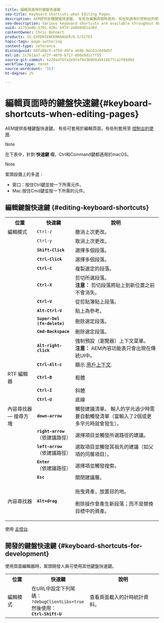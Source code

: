 ```yaml
---
title: 編輯頁面時的鍵盤快速鍵
seo-title: Keyboard Shortcuts when Editing Pages
description: AEM提供各種鍵盤快速鍵。 有些在編輯頁面時適用，有些則適用於控制台的使用。
seo-description: Various keyboard shortcuts are available throughout AEM. Some apply when editing pages, others to the use of consoles.
uuid: a1753e0b-5701-426c-b974-2e8b8d81a30d
contentOwner: Chris Bohnert
products: SG_EXPERIENCEMANAGER/6.5/SITES
topic-tags: page-authoring
content-type: reference
discoiquuid: 68fa88c5-a759-49fa-ab9b-8dc63c049d5f
exl-id: 1c761aa7-a72f-46f0-8717-0b6e0d1cff55
source-git-commit: b220adf6fa3e9faf94389b9a9416b7fca2f89d9d
workflow-type: tm+mt
source-wordcount: '313'
ht-degree: 2%

---
```


# 編輯頁面時的鍵盤快速鍵{#keyboard-shortcuts-when-editing-pages}

AEM提供各種鍵盤快速鍵。 有些可套用於編輯頁面，有些則套用至 [控制台的使用](/help/sites-classic-ui-authoring/author-env-keyboard-shortcuts.md).

>[!NOTE]
>
>在下表中，針對 **快速鍵** 欄，Ctrl和Command鍵都適用於macOS。

>[!NOTE]
>
>案頭設備上的多選：
>
>* 窗口：按住Ctrl鍵並按一下所需元件。
>* Mac:按住Cmd鍵並按一下所需的元件。
>


## 編輯鍵盤快速鍵 {#editing-keyboard-shortcuts}

<table>
 <tbody>
  <tr>
   <th>位置</th>
   <th>快速鍵</th>
   <th>說明</th>
  </tr>
  <tr>
   <td>編輯模式</td>
   <td><code>Ctrl-z</code></td>
   <td>撤消上次更改。</td>
  </tr>
  <tr>
   <td> </td>
   <td><code>Ctrl-y</code></td>
   <td>取消上次更改。</td>
  </tr>
  <tr>
   <td> </td>
   <td><strong><code>Shift-Click</code></strong></td>
   <td>選擇多個段落。</td>
  </tr>
  <tr>
   <td> </td>
   <td><strong><code>Ctrl-Click</code></strong></td>
   <td>選擇多個段落。</td>
  </tr>
  <tr>
   <td> </td>
   <td><strong><code>Ctrl-C</code></strong></td>
   <td>複製選定的段落。</td>
  </tr>
  <tr>
   <td> </td>
   <td><strong><code>Ctrl-X</code></strong></td>
   <td>剪切所選段落。<strong><br /> 注意：</strong> 剪切段落將貼上到新位置之前不會消失。</td>
  </tr>
  <tr>
   <td> </td>
   <td><strong><code>Ctrl-V</code></strong></td>
   <td>從剪貼簿貼上段落。</td>
  </tr>
  <tr>
   <td> </td>
   <td><strong><code>Alt-Ctrl-V</code></strong></td>
   <td>貼上為參考。</td>
  </tr>
  <tr>
   <td> </td>
   <td><strong><code>Super-Del (fn-delete)</code></strong></td>
   <td>刪除選定段落。</td>
  </tr>
  <tr>
   <td> </td>
   <td><strong><code>Cmd-Backspace</code></strong></td>
   <td>刪除選定段落。</td>
  </tr>
  <tr>
   <td> </td>
   <td><strong><code>Alt-right-click</code></strong></td>
   <td>強制預設（瀏覽器）上下文菜單。<br /> <strong>注意：</strong> AEM內容功能表只會出現在傳統UI中。</td>
  </tr>
  <tr>
   <td> </td>
   <td><strong><code>Ctrl-Alt-c</code></strong></td>
   <td>顯示 <a href="/help/sites-administering/client-context.md">用戶上下文</a>.</td>
  </tr>
  <tr>
   <td>RTF 編輯器<br /> </td>
   <td><strong><code>Ctrl-B</code></strong><br /> </td>
   <td>粗體</td>
  </tr>
  <tr>
   <td> </td>
   <td><strong><code>Ctrl-I</code></strong><br /> </td>
   <td>斜體<br /> </td>
  </tr>
  <tr>
   <td> </td>
   <td><strong><code>Ctrl-U</code></strong><br /> </td>
   <td>底線</td>
  </tr>
  <tr>
   <td>內容尋找器 — 搜尋方塊</td>
   <td><strong><code>down-arrow</code></strong></td>
   <td>觸發建議清單。 輸入的字元過少時需要自動觸發清單（當輸入了2個或更多字元時就會發生）。</td>
  </tr>
  <tr>
   <td> </td>
   <td><strong><code>right-arrow</code></strong><br /> （依建議路徑）</td>
   <td>選擇項目並觸發所選路徑的建議。</td>
  </tr>
  <tr>
   <td> </td>
   <td><strong><code>left-arrow</code></strong><br /> （依建議路徑）</td>
   <td>選取項目並觸發其祖先的建議（如父項的同層項目）。</td>
  </tr>
  <tr>
   <td> </td>
   <td><strong><code>Enter</code></strong><br /> （依建議路徑）</td>
   <td>選擇項並觸發搜索。</td>
  </tr>
  <tr>
   <td> </td>
   <td><strong><code>Esc</code></strong></td>
   <td>關閉建議層。</td>
  </tr>
  <tr>
   <td>內容尋找器<br /> </td>
   <td><strong><code>Alt+drag</code></strong></td>
   <td><p>拖曳資產，放置目的地。</p> <p>刪除操作會產生新段落；而不是替換目標中的資產。</p> </td>
  </tr>
 </tbody>
</table>

使用 [主控台](/help/sites-classic-ui-authoring/author-env-keyboard-shortcuts.md).

## 開發的鍵盤快速鍵 {#keyboard-shortcuts-for-development}

使用頁面編輯器時，案頭開發人員可使用其他鍵盤快速鍵。

<table>
 <tbody>
  <tr>
   <th>位置</th>
   <th>快速鍵</th>
   <th>說明</th>
  </tr>
  <tr>
   <td>編輯模式</td>
   <td>在URL中設定下列尾碼：<br /> <code>?debugClientLibs=true</code><br /> 然後使用：<br /> <strong><code>Ctrl-Shift-U</code></strong></td>
   <td>查看頁面載入的計時統計資料。</td>
  </tr>
 </tbody>
</table>
